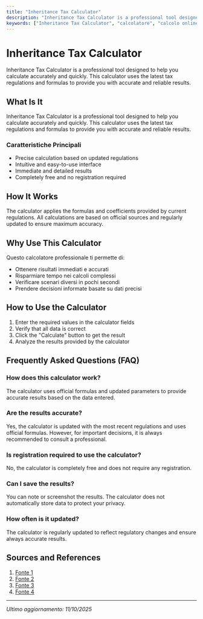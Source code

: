```yaml
---
title: "Inheritance Tax Calculator"
description: "Inheritance Tax Calculator is a professional tool designed to help you calculate accurately and quickly. This calculator uses the latest tax regulations and formulas to provide you with accurate and reliable results."
keywords: ["Inheritance Tax Calculator", "calcolatore", "calcolo online"]
---
```


# Inheritance Tax Calculator

Inheritance Tax Calculator is a professional tool designed to help you calculate accurately and quickly. This calculator uses the latest tax regulations and formulas to provide you with accurate and reliable results.

## What Is It

Inheritance Tax Calculator is a professional tool designed to help you calculate accurately and quickly. This calculator uses the latest tax regulations and formulas to provide you with accurate and reliable results.

### Caratteristiche Principali

- Precise calculation based on updated regulations
- Intuitive and easy-to-use interface
- Immediate and detailed results
- Completely free and no registration required

## How It Works

The calculator applies the formulas and coefficients provided by current regulations. All calculations are based on official sources and regularly updated to ensure maximum accuracy.

## Why Use This Calculator

Questo calcolatore professionale ti permette di:

- Ottenere risultati immediati e accurati
- Risparmiare tempo nei calcoli complessi
- Verificare scenari diversi in pochi secondi
- Prendere decisioni informate basate su dati precisi

## How to Use the Calculator

1. Enter the required values in the calculator fields
2. Verify that all data is correct
3. Click the "Calculate" button to get the result
4. Analyze the results provided by the calculator

## Frequently Asked Questions (FAQ)

### How does this calculator work?

The calculator uses official formulas and updated parameters to provide accurate results based on the data entered.

### Are the results accurate?

Yes, the calculator is updated with the most recent regulations and uses official formulas. However, for important decisions, it is always recommended to consult a professional.

### Is registration required to use the calculator?

No, the calculator is completely free and does not require any registration.

### Can I save the results?

You can note or screenshot the results. The calculator does not automatically store data to protect your privacy.

### How often is it updated?

The calculator is regularly updated to reflect regulatory changes and ensure always accurate results.

## Sources and References

1. [Fonte 1](https://www.jacksonhewitt.com/tax-tools/tax-refund-calculators/estate-tax-calculator/)
2. [Fonte 2](https://www.behrend-ernsberger.com/estate-planning-inheritance-tax/)
3. [Fonte 3](https://www.gov.uk/valuing-estate-of-someone-who-died/estimate-estate-value)
4. [Fonte 4](https://smartasset.com/taxes/estate-tax-vs-inheritance-tax)

---

*Ultimo aggiornamento: 11/10/2025*
